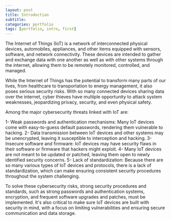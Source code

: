 ```yaml
---
layout: post
title: Introduction
subtitle: 
categories: portfolio
tags: [portfolio, intro, first]
---
```


The Internet of Things (IoT) is a network of interconnected physical devices, automobiles, appliances, and other items equipped with sensors, software, and network connectivity. These devices are intended to gather and exchange data with one another as well as with other systems through the internet, allowing them to be remotely monitored, controlled, and managed.

While the Internet of Things has the potential to transform many parts of our lives, from healthcare to transportation to energy management, it also poses serious security risks. With so many connected devices sharing data over the internet, cyber thieves have multiple opportunity to attack system weaknesses, jeopardizing privacy, security, and even physical safety.

Among the major cybersecurity threats linked with IoT are:

1- Weak passwords and authentication mechanisms: Many IoT devices come with easy-to-guess default passwords, rendering them vulnerable to hacking.
2- Data transmission between IoT devices and other systems may be unencrypted, leaving it susceptible to interception and hacking.
3- Insecure software and firmware: IoT devices may have security flaws in their software or firmware that hackers might exploit.
4- Many IoT devices are not meant to be updated or patched, leaving them open to newly identified security concerns.
5- Lack of standardization: Because there are so many various types of IoT devices and protocols, there is a lack of standardization, which can make ensuring consistent security procedures throughout the system challenging.

To solve these cybersecurity risks, strong security procedures and standards, such as strong passwords and authentication systems, encryption, and frequent software upgrades and patches, must be implemented. It's also critical to make sure IoT devices are built with security in mind, with a focus on limiting vulnerabilities and ensuring secure communication and data storage.
